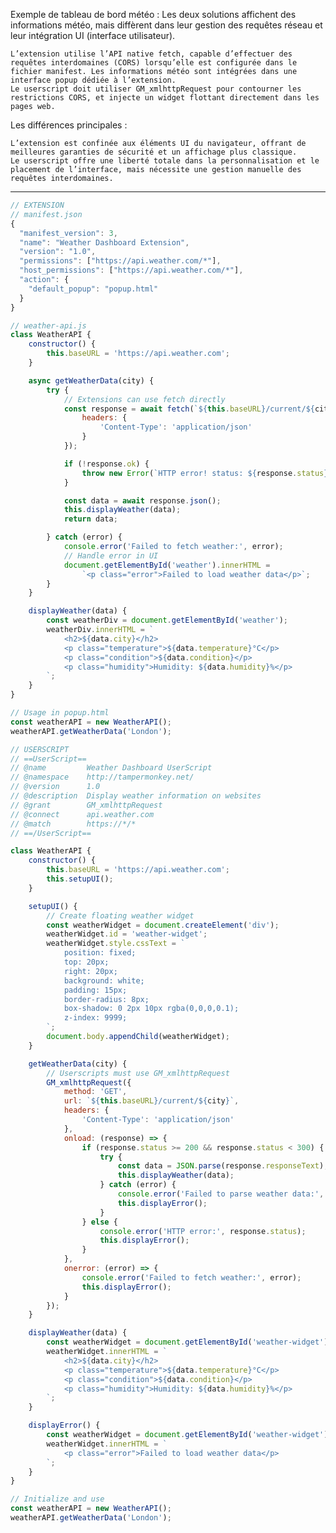 Exemple de tableau de bord météo :
Les deux solutions affichent des informations météo, mais diffèrent dans leur gestion des requêtes réseau et leur intégration UI (interface utilisateur).

    L’extension utilise l’API native fetch, capable d’effectuer des requêtes interdomaines (CORS) lorsqu’elle est configurée dans le fichier manifest. Les informations météo sont intégrées dans une interface popup dédiée à l’extension.
    Le userscript doit utiliser GM_xmlhttpRequest pour contourner les restrictions CORS, et injecte un widget flottant directement dans les pages web.

Les différences principales :

    L’extension est confinée aux éléments UI du navigateur, offrant de meilleures garanties de sécurité et un affichage plus classique.
    Le userscript offre une liberté totale dans la personnalisation et le placement de l’interface, mais nécessite une gestion manuelle des requêtes interdomaines.

---

```js
// EXTENSION
// manifest.json
{
  "manifest_version": 3,
  "name": "Weather Dashboard Extension",
  "version": "1.0",
  "permissions": ["https://api.weather.com/*"],
  "host_permissions": ["https://api.weather.com/*"],
  "action": {
    "default_popup": "popup.html"
  }
}

// weather-api.js
class WeatherAPI {
    constructor() {
        this.baseURL = 'https://api.weather.com';
    }

    async getWeatherData(city) {
        try {
            // Extensions can use fetch directly
            const response = await fetch(`${this.baseURL}/current/${city}`, {
                headers: {
                    'Content-Type': 'application/json'
                }
            });

            if (!response.ok) {
                throw new Error(`HTTP error! status: ${response.status}`);
            }

            const data = await response.json();
            this.displayWeather(data);
            return data;

        } catch (error) {
            console.error('Failed to fetch weather:', error);
            // Handle error in UI
            document.getElementById('weather').innerHTML = 
                `<p class="error">Failed to load weather data</p>`;
        }
    }

    displayWeather(data) {
        const weatherDiv = document.getElementById('weather');
        weatherDiv.innerHTML = `
            <h2>${data.city}</h2>
            <p class="temperature">${data.temperature}°C</p>
            <p class="condition">${data.condition}</p>
            <p class="humidity">Humidity: ${data.humidity}%</p>
        `;
    }
}

// Usage in popup.html
const weatherAPI = new WeatherAPI();
weatherAPI.getWeatherData('London');

```
```js
// USERSCRIPT
// ==UserScript==
// @name         Weather Dashboard UserScript
// @namespace    http://tampermonkey.net/
// @version      1.0
// @description  Display weather information on websites
// @grant        GM_xmlhttpRequest
// @connect      api.weather.com
// @match        https://*/*
// ==/UserScript==

class WeatherAPI {
    constructor() {
        this.baseURL = 'https://api.weather.com';
        this.setupUI();
    }

    setupUI() {
        // Create floating weather widget
        const weatherWidget = document.createElement('div');
        weatherWidget.id = 'weather-widget';
        weatherWidget.style.cssText = `
            position: fixed;
            top: 20px;
            right: 20px;
            background: white;
            padding: 15px;
            border-radius: 8px;
            box-shadow: 0 2px 10px rgba(0,0,0,0.1);
            z-index: 9999;
        `;
        document.body.appendChild(weatherWidget);
    }

    getWeatherData(city) {
        // Userscripts must use GM_xmlhttpRequest
        GM_xmlhttpRequest({
            method: 'GET',
            url: `${this.baseURL}/current/${city}`,
            headers: {
                'Content-Type': 'application/json'
            },
            onload: (response) => {
                if (response.status >= 200 && response.status < 300) {
                    try {
                        const data = JSON.parse(response.responseText);
                        this.displayWeather(data);
                    } catch (error) {
                        console.error('Failed to parse weather data:', error);
                        this.displayError();
                    }
                } else {
                    console.error('HTTP error:', response.status);
                    this.displayError();
                }
            },
            onerror: (error) => {
                console.error('Failed to fetch weather:', error);
                this.displayError();
            }
        });
    }

    displayWeather(data) {
        const weatherWidget = document.getElementById('weather-widget');
        weatherWidget.innerHTML = `
            <h2>${data.city}</h2>
            <p class="temperature">${data.temperature}°C</p>
            <p class="condition">${data.condition}</p>
            <p class="humidity">Humidity: ${data.humidity}%</p>
        `;
    }

    displayError() {
        const weatherWidget = document.getElementById('weather-widget');
        weatherWidget.innerHTML = `
            <p class="error">Failed to load weather data</p>
        `;
    }
}

// Initialize and use
const weatherAPI = new WeatherAPI();
weatherAPI.getWeatherData('London');
```